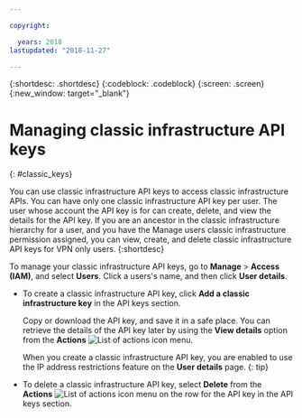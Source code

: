 ```yaml
---

copyright:

  years: 2018
lastupdated: "2018-11-27"

---
```


{:shortdesc: .shortdesc}
{:codeblock: .codeblock}
{:screen: .screen}
{:new_window: target="_blank"}

# Managing classic infrastructure API keys
{: #classic_keys}

You can use classic infrastructure API keys to access classic infrastructure APIs. You can have only one classic infrastructure API key per user. The user whose account the API key is for can create, delete, and view the details for the API key. If you are an ancestor in the classic infrastructure hierarchy for a user, and you have the Manage users classic infrastructure permission assigned, you can view, create, and delete classic infrastructure API keys for VPN only users.
{:shortdesc}

To manage your classic infrastructure API keys, go to **Manage** > **Access (IAM)**, and select **Users**. Click a users's name, and then click **User details**. 

  * To create a classic infrastructure API key, click **Add a classic infrastructure key** in the API keys section. 
  
     Copy or download the API key, and save it in a safe place. You can retrieve the details of the API key later by using the **View details** option from the **Actions** ![List of actions icon](../icons/action-menu-icon.svg) menu.
    
     When you create a classic infrastructure API key, you are enabled to use the IP address restrictions feature on the **User details** page. 
     {: tip}
    
  * To delete a classic infrastructure API key, select **Delete** from the **Actions** ![List of actions icon](../icons/action-menu-icon.svg) menu on the row for the API key in the API keys section. 
